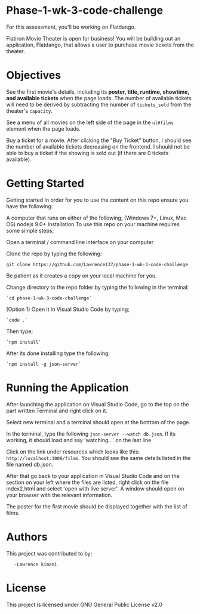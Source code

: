 # Phase-1-wk-3-code-challenge

For this assessment, you'll be working on Flatdango.

Flatiron Movie Theater is open for business! You will be building out an
application, Flatdango, that allows a user to purchase movie tickets from the
theater.

# Objectives

 See the first movie's details, including its **poster, title, runtime,
   showtime, and available tickets** when the page loads. The number of
   available tickets will need to be derived by subtracting the number of
   `tickets_sold` from the theater's `capacity`.

   See a menu of all movies on the left side of the page in the `ul#films`
   element when the page loads.

   Buy a ticket for a movie. After clicking the "Buy Ticket" button, I should
   see the number of available tickets decreasing on the frontend. I should not
   be able to buy a ticket if the showing is sold out (if there are 0 tickets
   available).

# Getting Started


Getting started In order for you to use the content on this repo ensure you have the following:

A computer that runs on either of the following; (Windows 7+, Linux, Mac OS) nodejs 9.0+ Installation To use this repo on your machine requires some simple steps;

Open a terminal / command line interface on your computer

Clone the repo by typing the following:

`git clone https://github.com/Lawrence137/phase-1-wk-3-code-challenge`

Be patient as it creates a copy on your local machine for you.

Change directory to the repo folder by typing the following in the terminal:

    `cd phase-1-wk-3-code-challenge`

(Option 1) Open it in Visual Studio Code by typing;

    `code .`

Then type;

    `npm install`

After its done installing type the following;

    `npm install -g json-server`


# Running the Application

After launching the application on Visual Studio Code, go to the top on the part written Terminal and right click on it.

Select new terminal and a terminal should open at the botttom of the page.

In the terminal, type the following ``json-server --watch db.json``. If its working, it should load and say 'watching...' on the last line.

 Click on the link under resources which looks like this: ``http://localhost:3000/films``. You should see the same details listed in the file named db.json.

 After that go back to your application in Visual Studio Code and on the section on your left where the files are listed, right click on the file index2.html and select 'open with live server'. A window should open on your browser with the relevant information.

 The poster for the first movie should be displayed together with the list of films.


 # Authors
This project was contributed to by;

       -Lawrence kimani

# License
This project is licensed under GNU General Public License v2.0 